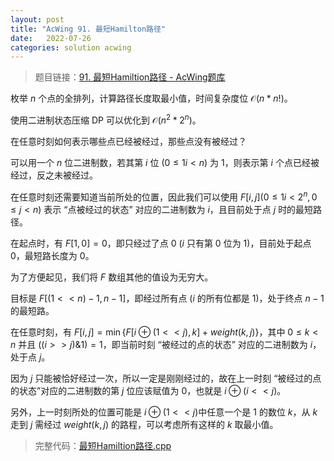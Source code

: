 ```yaml
---
layout: post
title: "AcWing 91. 最短Hamilton路径"
date:   2022-07-26
categories: solution acwing
---
```


> 题目链接：<a href="https://www.acwing.com/problem/content/93/" target="_blank">91. 最短Hamiltion路径 - AcWing题库</a>

枚举 $n$ 个点的全排列，计算路径长度取最小值，时间复杂度位 $\mathcal{O}(n * n!)$。

使用二进制状态压缩 DP 可以优化到 $\mathcal{O}(n^2 * 2^n)$。

在任意时刻如何表示哪些点已经被经过，那些点没有被经过？

可以用一个 $n$ 位二进制数，若其第 $i$ 位 $(0 \le1 i < n)$ 为 $1$，则表示第 $i$ 个点已经被经过，反之未被经过。

在任意时刻还需要知道当前所处的位置，因此我们可以使用 $F[i, j] (0 \leq 1 i < 2^n, 0 \leq j < n)$ 表示 “点被经过的状态” 对应的二进制数为 $i$，且目前处于点 $j$ 时的最短路径。

在起点时，有 $F[1, 0] = 0$，即只经过了点 $0$ ($i$ 只有第 $0$ 位为 $1$)，目前处于起点 $0$，最短路长度为 $0$。

为了方便起见，我们将 $F$ 数组其他的值设为无穷大。

目标是 $F[(1 << n) - 1, n - 1]$，即经过所有点 ($i$ 的所有位都是 $1$)，处于终点 $n - 1$ 的最短路。

在任意时刻，有 $F[i, j] = \min \{F[i \oplus (1 << j), k] + weight(k, j) \}$，其中 $0\leq k < n$ 并且 $((i >> j) \& 1)=1$，即当前时刻 “被经过的点的状态” 对应的二进制数为 $i$，处于点 $j$。

因为 $j$ 只能被恰好经过一次，所以一定是刚刚经过的，故在上一时刻 “被经过的点的状态”对应的二进制数的第 $j$ 位应该赋值为 $0$，也就是 $i \oplus (i << j)$。

另外，上一时刻所处的位置可能是 $i \oplus (1 << j)$中任意一个是 $1$ 的数位 $k$，从 $k$ 走到 $j$ 需经过 $weight(k, j)$ 的路程，可以考虑所有这样的 $k$ 取最小值。

> 完整代码：<a href="https://gitee.com/lyccrius/oi/blob/master/AcWing/91/最短Hamilton路径.cpp" target="_blank">最短Hamiltion路径.cpp<a>